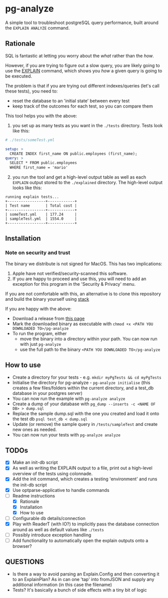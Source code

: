 # pg-analyze

A simple tool to troubleshoot postgreSQL query performance, built around the `EXPLAIN ANALYZE` command.

## Rationale

SQL is fantastic at letting you worry about the _what_ rather than the _how_.

However, if you are trying to figure out a slow query, you are likely going to use the [EXPLAIN](https://www.postgresql.org/docs/current/sql-explain.html)
command, which shows you _how_ a given query is going to be executed.

The problem is that if you are trying out different indexes/queries (let's call these tests), you need to:

- reset the database to an 'initial state' between every test
- keep track of the outcomes for each test, so you can compare them

This tool helps you with the above:

1. you set up as many tests as you want in the `./tests` directory. Tests look like this:

```yaml
# ./tests/someTest.yml

setup: >
  CREATE INDEX first_name ON public.employees (first_name);
query: >
  SELECT * FROM public.employees
  WHERE first_name = 'mario'
```

2. you run the tool and get a high-level output table as well as each `EXPLAIN` output stored to the `./explained`
directory. The high-level output looks like this:
   
```
running explain tests...
+-----------------+------------+
| Test name       | Total cost |
+-----------------+------------+
| someTest.yml    | 177.24     |
| sampleTest.yml  | 1554.0     |
+-----------------+------------+
```

## Installation

### Note on security and trust
The binary we distribute is not signed for MacOS. This has two implications:

1. Apple have not verified/security-scanned this software.
2. If you are happy to proceed and use this, you will need to add an exception for this program in the
   'Security & Privacy' menu.
   
If you are not comfortable with this, an alternative is to clone this repository and build the binary yourself
using [stack](https://github.com/commercialhaskell/stack)

If you are happy with the above:

- Download a release from [this page](https://github.com/andreamazza89/pg-analyze/releases)
- Mark the downloaded binary as executable with `chmod +x <PATH YOU DOWNLOADED TO>/pg-analyze`
- To run the program, either 
  - move the binary into a directory within your path. You can now run with just `pg-analyze`
  - use the full path to the binary `<PATH YOU DOWNLOADED TO>/pg-analyze`

## How to use

- Create a directory for your tests - e.g. `mkdir myPgTests && cd myPgTests`
- Initialise the directory for pg-analyze - `pg-analyze initialise` (this creates a few files/folders within the current
  directory, and a test_db database in your postgres server)
- You can now run the example with `pg-analyze analyze`
- Create a dump of your database with `pg_dump --inserts -c <NAME OF DB> > dump.sql`
- Replace the sample dump.sql with the one you created and load it onto the test db `psql test_db < dump.sql`
- Update (or remove) the sample query in `/tests/sampleTest` and create new ones as needed.
- You can now run your tests with  `pg-analyze analyze`

## TODOs
- [x] Make an init-db script
- [x] As well as writing the EXPLAIN output to a file, print out a high-level overview of the tests using colonnade.
- [x] Add the init command, which creates a testing 'environment' and runs the init-db script
- [x] Use optparse-applicative to handle commands
- [ ] Readme instructions
  - [x] Rationale
  - [x] Installation
  - [x] How to use
- [ ] Configurable db details/connection
- [x] Play with ReaderT (with IO?) to implicitly pass the database connection around as well as default values like `./tests`
- [ ] Possibly introduce exception handling
- [ ] Add functionality to automatically open the explain outputs onto a browser?

## QUESTIONS
- Is there a way to avoid parsing an Explain.Config and then converting it to an ExplainPlan? As in can one 'tap' into fromJSON and supply any
additional information (in this case the filename)
- Tests? It's basically a bunch of side effects with a tiny bit of logic
